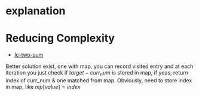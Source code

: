 # explanation

# Reducing Complexity

- [lc-two-sum](https://leetcode.com/problems/two-sum/)

Better solution exist, one with map, you can record visited entry and at each iteration you just check if $target-curr_num$ is stored in map, if yeas, return index of curr_num & one matched from map. Obviously, need to store index in map, like $mp[value] = index$

